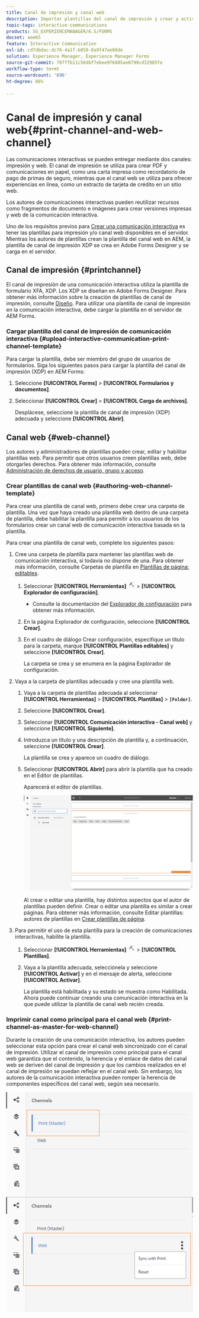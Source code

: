 ```yaml
---
title: Canal de impresión y canal web
description: Importar plantillas del canal de impresión y crear y activar plantillas del canal web
topic-tags: interactive-communications
products: SG_EXPERIENCEMANAGER/6.5/FORMS
docset: aem65
feature: Interactive Communication
exl-id: cd7dbdac-dc76-4a1f-b850-0a9f47ae08de
solution: Experience Manager, Experience Manager Forms
source-git-commit: 76fffb11c56dbf7ebee9f6805ae0799cd32985fe
workflow-type: tm+mt
source-wordcount: '696'
ht-degree: 86%

---
```


# Canal de impresión y canal web{#print-channel-and-web-channel}

Las comunicaciones interactivas se pueden entregar mediante dos canales: impresión y web. El canal de impresión se utiliza para crear PDF y comunicaciones en papel, como una carta impresa como recordatorio de pago de primas de seguro, mientras que el canal web se utiliza para ofrecer experiencias en línea, como un extracto de tarjeta de crédito en un sitio web.

Los autores de comunicaciones interactivas pueden reutilizar recursos como fragmentos de documento e imágenes para crear versiones impresas y web de la comunicación interactiva.

Uno de los requisitos previos para [Crear una comunicación interactiva](../../forms/using/create-interactive-communication.md) es tener las plantillas para impresión y/o canal web disponibles en el servidor. Mientras los autores de plantillas crean la plantilla del canal web en AEM, la plantilla de canal de impresión XDP se crea en Adobe Forms Designer y se carga en el servidor.

## Canal de impresión {#printchannel}

El canal de impresión de una comunicación interactiva utiliza la plantilla de formulario XFA, XDP. Los XDP se diseñan en Adobe Forms Designer. Para obtener más información sobre la creación de plantillas de canal de impresión, consulte [Diseño](../../forms/using/layout-design-details.md). Para utilizar una plantilla de canal de impresión en la comunicación interactiva, debe cargar la plantilla en el servidor de AEM Forms.

### Cargar plantilla del canal de impresión de comunicación interactiva {#upload-interactive-communication-print-channel-template}

Para cargar la plantilla, debe ser miembro del grupo de usuarios de formularios. Siga los siguientes pasos para cargar la plantilla del canal de impresión (XDP) en AEM Forms:

1. Seleccione **[!UICONTROL Forms]** > **[!UICONTROL Formularios y documentos]**.

1. Seleccionar **[!UICONTROL Crear]** > **[!UICONTROL Carga de archivos]**.

   Desplácese, seleccione la plantilla de canal de impresión (XDP) adecuada y seleccione **[!UICONTROL Abrir]**.

## Canal web {#web-channel}

Los autores y administradores de plantillas pueden crear, editar y habilitar plantillas web. Para permitir que otros usuarios creen plantillas web, debe otorgarles derechos. Para obtener más información, consulte [Administración de derechos de usuario, grupo y acceso](/help/sites-administering/user-group-ac-admin.md).

### Crear plantillas de canal web {#authoring-web-channel-template}

Para crear una plantilla de canal web, primero debe crear una carpeta de plantilla. Una vez que haya creado una plantilla web dentro de una carpeta de plantilla, debe habilitar la plantilla para permitir a los usuarios de los formularios crear un canal web de comunicación interactiva basada en la plantilla.

Para crear una plantilla de canal web, complete los siguientes pasos:

1. Cree una carpeta de plantilla para mantener las plantillas web de comunicación interactiva, si todavía no dispone de una. Para obtener más información, consulte Carpetas de plantilla en [Plantillas de página: editables](/help/sites-developing/page-templates-editable.md).

   1. Seleccionar **[!UICONTROL Herramientas]** ![herramientas](assets/tools.png) > **[!UICONTROL Explorador de configuración]**.
      * Consulte la documentación del [Explorador de configuración](/help/sites-administering/configurations.md) para obtener más información.
   1. En la página Explorador de configuración, seleccione **[!UICONTROL Crear]**.
   1. En el cuadro de diálogo Crear configuración, especifique un título para la carpeta, marque **[!UICONTROL Plantillas editables]** y seleccione **[!UICONTROL Crear]**.

      La carpeta se crea y se enumera en la página Explorador de configuración.

1. Vaya a la carpeta de plantillas adecuada y cree una plantilla web.

   1. Vaya a la carpeta de plantillas adecuada al seleccionar **[!UICONTROL Herramientas]** > **[!UICONTROL Plantillas]** > **`[Folder]`**.
   1. Seleccione **[!UICONTROL Crear]**.
   1. Seleccionar **[!UICONTROL Comunicación interactiva - Canal web]** y seleccione **[!UICONTROL Siguiente]**.
   1. Introduzca un título y una descripción de plantilla y, a continuación, seleccione **[!UICONTROL Crear]**.

      La plantilla se crea y aparece un cuadro de diálogo.

   1. Seleccionar **[!UICONTROL Abrir]** para abrir la plantilla que ha creado en el Editor de plantillas.

      Aparecerá el editor de plantillas.

      ![webchanneltemplate](assets/webchanneltemplate.png)

      Al crear o editar una plantilla, hay distintos aspectos que el autor de plantillas pueden definir. Crear o editar una plantilla es similar a crear páginas. Para obtener más información, consulte Editar plantillas: autores de plantillas en [Crear plantillas de página](/help/sites-authoring/templates.md).

1. Para permitir el uso de esta plantilla para la creación de comunicaciones interactivas, habilite la plantilla.

   1. Seleccionar **[!UICONTROL Herramientas]** ![herramientas](assets/tools.png) > **[!UICONTROL Plantillas]**.
   1. Vaya a la plantilla adecuada, selecciónela y seleccione **[!UICONTROL Activar]** y en el mensaje de alerta, seleccione **[!UICONTROL Activar]**.

      La plantilla está habilitada y su estado se muestra como Habilitada. Ahora puede continuar creando una comunicación interactiva en la que puede utilizar la plantilla de canal web recién creada.

### Imprimir canal como principal para el canal web {#print-channel-as-master-for-web-channel}

Durante la creación de una comunicación interactiva, los autores pueden seleccionar esta opción para crear el canal web sincronizado con el canal de impresión. Utilizar el canal de impresión como principal para el canal web garantiza que el contenido, la herencia y el enlace de datos del canal web se deriven del canal de impresión y que los cambios realizados en el canal de impresión se puedan reflejar en el canal web. Sin embargo, los autores de la comunicación interactiva pueden romper la herencia de componentes específicos del canal web, según sea necesario.

![Imprimir canal como principal](assets/create_ic_print_master_new.png) ![Canal web con canal de impresión como principal](assets/create_ic_print_master_web_new.png)
